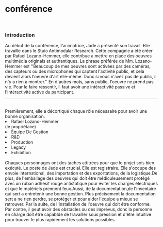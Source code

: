 # conférence
<br>
<h3>Introduction</h3>
Au début de la conférence, l'animatrice, Jade a présenté son travail. Elle travaille dans le Stuio Antimodular Research. Cette compagnie a été créer par Rafael Lozano-Hemmer, elle contribue a mettre en place des oeuvres multimédia originals et authantiques.
La phrase préférée de Mm. Lozano-Hemmer est ''Beaucoup de mes oeuvres sont activées par des caméras, des capteurs ou des microphones qui captent l'activité public, et cela devient alors l'oeuvre d'art elle-même. Donc si vous n'avez pas de public, il n'y a rien à montrer.''
En d'autres mots, sans public, l'oeuvre ne prend pas vie. Pour le faire ressentir, il faut avoir une intéractivité passive et l'intéractivité active du participant.
<hr>
<br>
Premièrement, elle a décortiqué chaque rôle nécessaire pour avoir une bonne organisation.
<br>
<li>Rafael Lozano-Hemmer</li> (le propriétaire)
<li>Équipe De Gestion</li> 
<li>R&D</li> 
<li>Production</li>
<li>Legacy</li> 
<li>Exhibition</li> 
<br>
Chaques personnages ont des taches attitrées pour que le projet sois bien exécuté. 
Le poste de Jade est crucial. Elle est registraire.
Elle s'occupe des envoie international, des importation et des exportations, de la logistique.De plus, de l'emballage des oeuvres qui doit être médiculeusement protégé  avec un ruban adhésif rouge antistatique pour éviter les charges électriques et que le matériels prennent feux.Aussi, de la documentation,de l'inventaire qui sert a entretenir une bonne gestion. Plus précisement la documentation sert a ne rien perdre, se protéger et pour aider l'équipe a mieux se retrouver. Par la suite, de l'installation de l'oeuvre qui doit être conforme. Par contre, il peut avoir des obstacles ou des imprévus, donc la personne en charge doit être capablde de travailler sous pression et d'être intuitive pour trouver le plus rapidement les solutions possibles.



